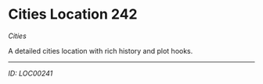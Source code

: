 # Cities Location 242

*Cities*

A detailed cities location with rich history and plot hooks.

---
*ID: LOC00241*